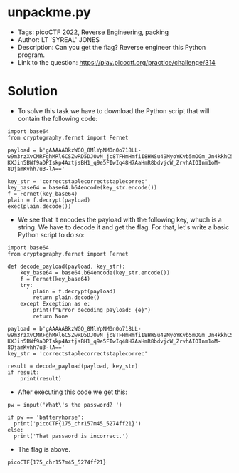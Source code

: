 # unpackme.py
- Tags: picoCTF 2022, Reverse Engineering, packing
- Author: LT 'SYREAL' JONES
- Description: Can you get the flag? Reverse engineer this Python program.
- Link to the question: https://play.picoctf.org/practice/challenge/314

# Solution
- To solve this task we have to download the Python script that will contain the following code:

```
import base64
from cryptography.fernet import Fernet

payload = b'gAAAAABkzWGO_8MlYpNM0n0o718LL-w9m3rzXvCMRFghMRl6CSZwRD5DJOvN_jc8TFHmHmfiI8HWSu49MyoYKvb5mOGm_Jn4kkhC5fuRiGgmwEpxjh0z72dpi6TaPO2TorksAd2bNLemfTaYPf9qiTn_z9mvCQYV9cFKK9m1SqCSr4qDwHXgkQpm7IJAmtEJqyVUfteFLszyxv5-KXJin5BWf9aDPIskp4AztjsBH1_q9e5FIwIq48H7AaHmR8bdvjcW_ZrvhAIOInm1oM-8DjamKvhh7u3-lA=='

key_str = 'correctstaplecorrectstaplecorrec'
key_base64 = base64.b64encode(key_str.encode())
f = Fernet(key_base64)
plain = f.decrypt(payload)
exec(plain.decode())
```

- We see that it encodes the payload with the following key, whuch is a string. We have to decode it and get the flag. For that, let's write a basic Python script to do so:

```
import base64
from cryptography.fernet import Fernet

def decode_payload(payload, key_str):
    key_base64 = base64.b64encode(key_str.encode())
    f = Fernet(key_base64)
    try:
        plain = f.decrypt(payload)
        return plain.decode()
    except Exception as e:
        print(f"Error decoding payload: {e}")
        return None

payload = b'gAAAAABkzWGO_8MlYpNM0n0o718LL-w9m3rzXvCMRFghMRl6CSZwRD5DJOvN_jc8TFHmHmfiI8HWSu49MyoYKvb5mOGm_Jn4kkhC5fuRiGgmwEpxjh0z72dpi6TaPO2TorksAd2bNLemfTaYPf9qiTn_z9mvCQYV9cFKK9m1SqCSr4qDwHXgkQpm7IJAmtEJqyVUfteFLszyxv5-KXJin5BWf9aDPIskp4AztjsBH1_q9e5FIwIq48H7AaHmR8bdvjcW_ZrvhAIOInm1oM-8DjamKvhh7u3-lA=='
key_str = 'correctstaplecorrectstaplecorrec'

result = decode_payload(payload, key_str)
if result:
    print(result)
```

- After executing this code we get this:

```
pw = input('What\'s the password? ')

if pw == 'batteryhorse':
  print('picoCTF{175_chr157m45_5274ff21}')
else:
  print('That password is incorrect.')
``` 

- The flag is above.

```
picoCTF{175_chr157m45_5274ff21}
```
